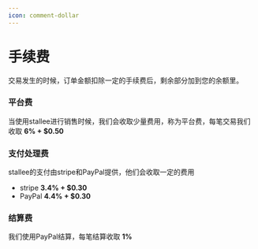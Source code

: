 ```yaml
---
icon: comment-dollar
---
```


# 手续费

交易发生的时候，订单金额扣除一定的手续费后，剩余部分加到您的余额里。

### 平台费

当使用stallee进行销售时候，我们会收取少量费用，称为平台费，每笔交易我们收取 **6% + $0.50**

### 支付处理费

stallee的支付由stripe和PayPal提供，他们会收取一定的费用

* stripe **3.4% + $0.30**
* PayPal **4.4% + $0.30**

### 结算费

我们使用PayPal结算，每笔结算收取 **1%**
